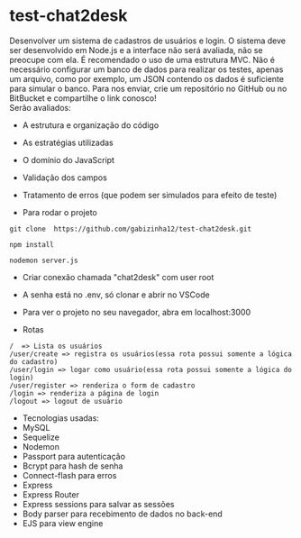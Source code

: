 # test-chat2desk
Desenvolver um sistema de cadastros de usuários e login. 
O sistema deve ser desenvolvido em Node.js e a interface não será avaliada, não se preocupe com ela. 
É recomendado o uso de uma estrutura MVC. 
Não é necessário configurar um banco de dados para realizar os testes, apenas um arquivo, como por exemplo, um JSON contendo os dados é suficiente para simular o banco. 
Para nos enviar, crie um repositório no GitHub ou no BitBucket e compartilhe o link conosco!  
Serão avaliados: 
- A estrutura e organização do código 
- As estratégias utilizadas 
- O domínio do JavaScript 
- Validação dos campos 
- Tratamento de erros (que podem ser simulados para efeito de teste)


- Para rodar o projeto 

```
git clone  https://github.com/gabizinha12/test-chat2desk.git
```
```
npm install
```
```
nodemon server.js
```
- Criar conexão chamada "chat2desk" com user root
- A senha está no .env, só clonar e abrir no VSCode

- Para ver o projeto no seu navegador, abra em localhost:3000

- Rotas
```
/  => Lista os usuários
/user/create => registra os usuários(essa rota possui somente a lógica do cadastro)
/user/login => logar como usuário(essa rota possui somente a lógica do login)
/user/register => renderiza o form de cadastro
/login => renderiza a página de login
/logout => logout de usuário
```

- Tecnologias usadas:
- MySQL
- Sequelize
- Nodemon
- Passport para autenticação
- Bcrypt para hash de senha
- Connect-flash para erros
- Express
- Express Router
- Express sessions para salvar as sessões
- Body parser para recebimento de dados no back-end
- EJS para view engine
